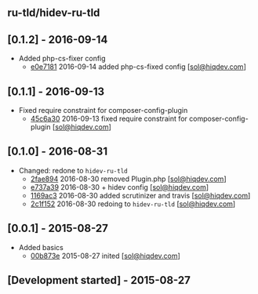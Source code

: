ru-tld/hidev-ru-tld
-------------------

## [0.1.2] - 2016-09-14

- Added php-cs-fixer config
    - [e0e7181] 2016-09-14 added php-cs-fixed config [sol@hiqdev.com]

## [0.1.1] - 2016-09-13

- Fixed require constraint for composer-config-plugin
    - [45c6a30] 2016-09-13 fixed require constraint for composer-config-plugin [sol@hiqdev.com]

## [0.1.0] - 2016-08-31

- Changed: redone to `hidev-ru-tld`
    - [2fae894] 2016-08-30 removed Plugin.php [sol@hiqdev.com]
    - [e737a39] 2016-08-30 + hidev config [sol@hiqdev.com]
    - [1169ac3] 2016-08-30 added scrutinizer and travis [sol@hiqdev.com]
    - [2c1f152] 2016-08-30 redoing to `hidev-ru-tld` [sol@hiqdev.com]

## [0.0.1] - 2015-08-27

- Added basics
    - [00b873e] 2015-08-27 inited [sol@hiqdev.com]

## [Development started] - 2015-08-27

[00b873e]: https://github.com/ru-tld/hidev-ru-tld/commit/00b873e
[1169ac3]: https://github.com/ru-tld/hidev-ru-tld/commit/1169ac3
[2c1f152]: https://github.com/ru-tld/hidev-ru-tld/commit/2c1f152
[2fae894]: https://github.com/ru-tld/hidev-ru-tld/commit/2fae894
[e737a39]: https://github.com/ru-tld/hidev-ru-tld/commit/e737a39
[45c6a30]: https://github.com/ru-tld/hidev-ru-tld/commit/45c6a30
[e0e7181]: https://github.com/ru-tld/hidev-ru-tld/commit/e0e7181
